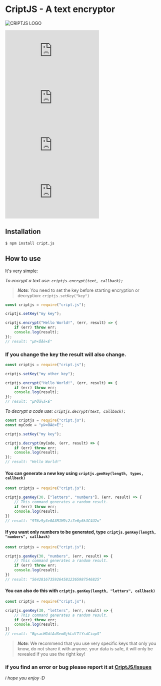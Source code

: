 # CriptJS - A text encryptor

![CRIPTJS LOGO](https://i.ibb.co/KqSKs2x/20201225-165901.png)

![PACKAGE VESION](https://img.shields.io/npm/v/cript.js?color=red&label=CriptJS&style=for-the-badge)
![PACKAGE DOWNLOADS](https://img.shields.io/npm/dw/cript.js?color=red&label=Download&style=for-the-badge)
![PACKAGE SIZE](https://img.shields.io/bundlephobia/min/cript.js?color=red&label=Size&style=for-the-badge)
![PACKAGE LICENSE](https://img.shields.io/npm/l/cript.js?color=red&style=for-the-badge)

## Installation

```
$ npm install cript.js
```

## How to use

It's very simple:

_To encrypt a text use: `criptjs.encrypt(text, callback);`_

> ***Note***: You need to set the key before starting encryption or decryption: `criptjs.setKey("key")`

```javascript
const criptjs = require("cript.js");

criptjs.setKey("my key");

criptjs.encrypt("Hello World!", (err, result) => {
    if (err) throw err;
    console.log(result);
});
// result: "µÞ×ÔÄè×É"
```

### If you change the key the result will also change.

```javascript
const criptjs = require("cript.js");

criptjs.setKey("my other key");

criptjs.encrypt("Hello World!", (err, result) => {
    if (err) throw err;
    console.log(result);
});
// result: "µÞÛã¼á×É"
```

_To decrypt a code use: `criptjs.decrypt(text, callback);`_

```javascript
const criptjs = require("cript.js");
const myCode = "µÞ×ÔÄè×É";

criptjs.setKey("my key");

criptjs.decrypt(myCode, (err, result) => {
    if (err) throw err;
    console.log(result);
});
// result: "Hello World!"
```

#### You can generate a new key using `criptjs.genKey(length, types, callback)`

```javascript
const criptjs = require("cript.js");

criptjs.genKey(30, ["letters", "numbers"], (err, result) => {
    // This command generates a random result.
    if (err) throw err;
    console.log(result);
})
// result: "9T6z9y3e0A3M1M9i2i7e6y6k3C4U2o"
```

#### If you want only numbers to be generated, type `criptjs.genKey(length, "numbers", callback)`

```javascript
const criptjs = require("cript.js");

criptjs.genKey(30, "numbers", (err, result) => {
    // This command generates a random result.
    if (err) throw err;
    console.log(result);
})
// result: "564281673592645812365987546825"
```

#### You can also do this with `criptjs.genKey(length, "letters", callback)`

```javascript
const criptjs = require("cript.js");

criptjs.genKey(30, "letters", (err, result) => {
    // This command generates a random result.
    if (err) throw err;
    console.log(result);
})
// result: "BgsacHGdtAdSemNjkLdfTtYsdCiopS"
```

> ***Note***: We recommend that you use very specific keys that only you know, do not share it with anyone. your data is safe, it will only be revealed if you use the right key! 

### if you find an error or bug please report it at [CriptJS/Issues](https://github.com/DablioZe/cript.js/issues)

_i hope you enjoy :D_



